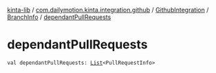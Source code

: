 [kinta-lib](../../../index.md) / [com.dailymotion.kinta.integration.github](../../index.md) / [GithubIntegration](../index.md) / [BranchInfo](index.md) / [dependantPullRequests](./dependant-pull-requests.md)

# dependantPullRequests

`val dependantPullRequests: `[`List`](https://kotlinlang.org/api/latest/jvm/stdlib/kotlin.collections/-list/index.html)`<PullRequestInfo>`